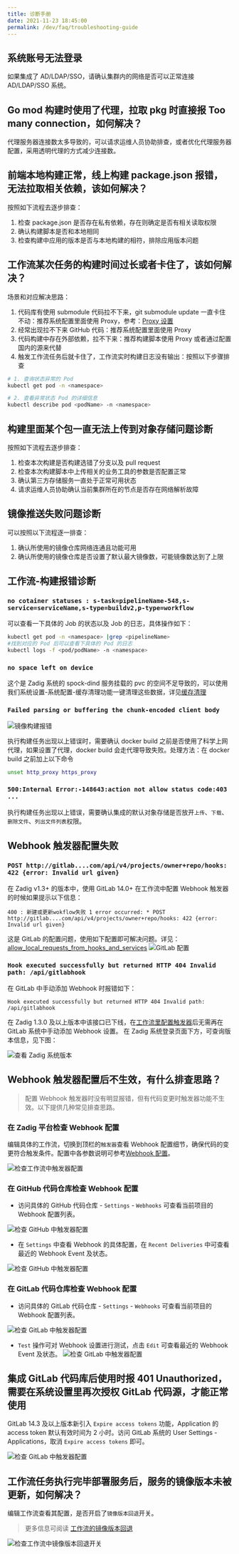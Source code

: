 ```yaml
---
title: 诊断手册
date: 2021-11-23 18:45:00
permalink: /dev/faq/troubleshooting-guide
---
```


## 系统账号无法登录

如果集成了 AD/LDAP/SSO，请确认集群内的网络是否可以正常连接 AD/LDAP/SSO 系统。

## Go mod 构建时使用了代理，拉取 pkg 时直接报 Too many connection，如何解决？
代理服务器连接数太多导致的，可以请求运维人员协助排查，或者优化代理服务器配置，采用透明代理的方式减少连接数。

## 前端本地构建正常，线上构建 package.json 报错，无法拉取相关依赖，该如何解决？
按照如下流程去逐步排查：
1. 检查 package.json 是否存在私有依赖，存在则确定是否有相关读取权限
2. 确认构建脚本是否和本地相同
3. 检查构建中应用的版本是否与本地构建的相符，排除应用版本问题

## 工作流某次任务的构建时间过长或者卡住了，该如何解决？
场景和对应解决思路：
1. 代码库有使用 submodule 代码拉不下来，git submodule update 一直卡住不动：推荐系统配置里面使用 Proxy，参考：[Proxy 设置](/settings/system-settings/#代理配置)
2. 经常出现拉不下来 GitHub 代码：推荐系统配置里面使用 Proxy
3. 代码构建中存在外部依赖，拉不下来：推荐构建脚本使用 Proxy 或者通过配置国内的源来代替
4. 触发工作流任务后就卡住了，工作流实时构建日志没有输出：按照以下步骤排查

```bash
# 1. 查询状态异常的 Pod
kubectl get pod -n <namespace>

# 2. 查看异常状态 Pod 的详细信息
kubectl describe pod <podName> -n <namespace>
```

## 构建里面某个包一直无法上传到对象存储问题诊断
按照如下流程去逐步排查：
1. 检查本次构建是否构建选错了分支以及 pull request
2. 检查本次构建脚本中上传相关的业务工具的参数是否配置正常
3. 确认第三方存储服务一直处于正常可用状态
4. 请求运维人员协助确认当前集群所在的节点是否存在网络解析故障

## 镜像推送失败问题诊断
可以按照以下流程逐一排查：
1. 确认所使用的镜像仓库网络连通且功能可用
2. 确认所使用的镜像仓库是否设置了默认最大镜像数，可能镜像数达到了上限

## 工作流-构建报错诊断
### `no cotainer statuses : s-task=pipelineName-548,s-service=serviceName,s-type=buildv2,p-type=workflow`
可以查看一下具体的 Job 的状态以及 Job 的日志，具体操作如下：

```bash
kubectl get pod -n <namespace> |grep <pipelineName>
#找到对应的 Pod 后可以查看下具体的 Pod 的日志
kubectl logs -f <pod/podName> -n <namespace>
```
### `no space left on device`
这个是 Zadig 系统的 spock-dind 服务挂载的 pvc 的空间不足导致的，可以使用我们系统设置-系统配置-缓存清理功能一键清理这些数据，详见[缓存清理](/dev/settings/system-settings/)

### `Failed parsing or buffering the chunk-encoded client body`
![镜像构建报错](./_images/docker_build_proxy.png)

执行构建任务出现以上错误时，需要确认 docker build 之前是否使用了科学上网代理，如果设置了代理，docker build 会走代理导致失败。处理方法：在 docker build 之前加上以下命令

```bash
unset http_proxy https_proxy

```
### `500:Internal Error:-148643:action not allow status code:403 ...`
执行构建任务出现以上错误，需要确认集成的默认对象存储是否放开`上传`、`下载`、`删除文件`、`列出文件列表`权限。

## Webhook 触发器配置失败

### `POST http://gitlab....com/api/v4/projects/owner+repo/hooks: 422 {error: Invalid url given}`

在 Zadig v1.3+ 的版本中，使用 GitLab 14.0+ 在工作流中配置 Webhook 触发器的时候如果提示以下信息：
```
400 : 新建或更新wokflow失败 1 error occurred: * POST http://gitlab....com/api/v4/projects/owner+repo/hooks: 422 {error: Invalid url given}
```
这是 GitLab 的配置问题，使用如下配置即可解决问题。详见：[allow_local_requests_from_hooks_and_services](https://gitlab.com/gitlab-org/gitlab/-/issues/25867)
![GitLab 配置](./_images/gitlab_config.png)

### `Hook executed successfully but returned HTTP 404 Invalid path: /api/gitlabhook`

在 GitLab 中手动添加 Webhook 时报错如下：

```
Hook executed successfully but returned HTTP 404 Invalid path: /api/gitlabhook
```

在 Zadig 1.3.0 及以上版本中该接口已下线，在[工作流里配置触发器](/dev/project/workflow/#git-webhook)后无需再在 GitLab 系统中手动添加 Webhook 设置。
在 Zadig 系统登录页面下方，可查询版本信息，见下图：

![查看 Zadig 系统版本](./_images/show_zadig_version.png)


## Webhook 触发器配置后不生效，有什么排查思路？

> 配置 Webhook 触发器时没有明显报错，但有代码变更时触发器功能不生效。以下提供几种常见排查思路。

### 在 Zadig 平台检查 Webhook 配置

编辑具体的工作流，切换到顶栏的`触发器`查看 Webhook 配置细节，确保代码的变更符合触发条件。配置中各参数说明可参考[Webhook 配置](/dev/project/workflow/#git-webhook)。

![检查工作流中触发器配置](./_images/check_webhook_setting.png)

### 在 GitHub 代码仓库检查 Webhook 配置

- 访问具体的 GitHub 代码仓库 - `Settings` - `Webhooks` 可查看当前项目的 Webhook 配置列表。

![检查 GitHub 中触发器配置](./_images/check_webhook_setting_in_github_1.png)

- 在 `Settings` 中查看 Webhook 的具体配置，在 `Recent Deliveries` 中可查看最近的 Webhook Event 及状态。

![检查 GitHub 中触发器配置](./_images/check_webhook_setting_in_github_2.png)

### 在 GitLab 代码仓库检查 Webhook 配置

- 访问具体的 GitLab 代码仓库 - `Settings` - `Webhooks` 可查看当前项目的 Webhook 配置列表。

![检查 GitLab 中触发器配置](./_images/check_webhook_setting_in_gitlab_1.png)

- `Test` 操作可对 Webhook 设置进行测试，点击 `Edit` 可查看最近的 Webhook Event 及状态。
![检查 GitLab 中触发器配置](./_images/check_webhook_setting_in_gitlab_2.png)

## 集成 GitLab 代码库后使用时报 401 Unauthorized，需要在系统设置里再次授权 GitLab 代码源，才能正常使用

GitLab 14.3 及以上版本新引入 `Expire access tokens` 功能，Application 的 access token 默认有效时间为 2 小时。访问 GitLab 系统的 User Settings - Applications，取消 `Expire access tokens` 即可。

![检查 GitLab 中触发器配置](./_images/check_gitlab_token_expire_setting.png)

## 工作流任务执行完毕部署服务后，服务的镜像版本未被更新，如何解决？
编辑工作流查看其配置，是否开启了`镜像版本回退`开关。
> 更多信息可阅读 [工作流的镜像版本回退](/dev/workflow/image/rollback/)

![检查工作流中镜像版本回退开关](./_images/check_pipeline_setting.png)
